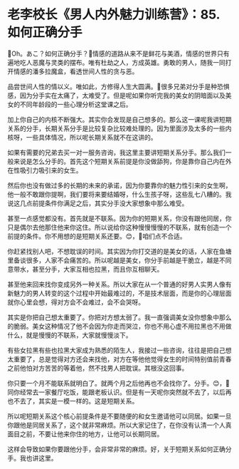# 老李校长《男人内外魅力训练营》：85.如何正确分手

🎼Oh。あこ？如何正确分手？🎼情感的道路从来不是鲜花与美酒，情感的世界只有遍地吃人恶魔与灵类的摆布。唯有杜劫之人，方成英雄。勇敢的男人，随我一同打开情感的潘多拉魔盒，看透世间人性的贪与恶。

品尝世间人性的情以义。唯如此，方修得人生大圆满。🎼很多兄弟对分手是种恐惧感，因为分手实在太痛了，太难受了。但是呢如果你听完我的美女的阴暗面以及美女的不同年龄段的一些心理分析这堂课之后。

加上你自己的内核不断强大。其实你会发现是自己想多的。那么这一课呢我讲短期关系的分手，长期关系分手是比较复杂比较难处理的。因为里面涉及太多的一些内核呀，一些具体情况，所以呢长期关系就不在这讲的。

如果有需要的兄弟去买一对一服务咨询，我这里主要讲短期关系分手。那么我们一般来说是怎么分手的。首先这个短期关系前提是你没做舔狗，你是靠你自己内在外在性吸引力吸引来的女生。

然后你也没有做过多的长期的未来的承诺，因为你要靠你的魅力性引来的女生啊，他一般不敢跟你提啊，我们要将来要结婚呀，什么生孩子呀，这些乱七八糟的。我说这几点前提条件你满足之后，其实分手没大家想象中那么难受。

甚至一点感觉都没有。首先就是不联系。因为你的短期关系，你没有跟他同居，你只是偶尔去他那住他来你这住。所以说给你这种慢慢慢慢的不联系，就有创造一个前提的条件。你不用想的是短期关系还要。😊，🎼咱们点不合适。

你赶紧找别人吧，不想耽误的时间。其实因为你打交道的是美女的话，人家在鱼塘里备谈很多，人家不会痛苦的。所以呢越是美女，你分手前越是干脆立，越是不同意带水，甚至分手，大家互相也拉黑，而且你互相聊天。

甚至他来回来找你变成另外一种关系。所以大家在从一个普通的好男人实男人像有新魅力的男人转变的这个过程中开始最难过的，不是技术层面，而是你的心理层面就你心里会想，得对方会不会难过，会不会哭呀。

其实是你把自己想太重要了。你把对方想太弱了。我一直强调美女没你想象中那么的脆弱。美女这种情况了他不会因为你走而哭泣，你也不用心虚不用拉黑也不用做什么，就是慢慢的不联系，大家就慢慢淡下。

有些女拉黑有些也拉黑大家成为熟悉的陌生人，我接过一些咨询，往往是把自己想太重要了，总是觉得对方还会来找他，对方在等他他觉得女生的时间特别值前青春之前他怕对方苦苦的等着他，然不找男人把耽误。其根没这回事。

你只要一个月不能联系就明白了。就两个月之后他再也不会找你了。分手。😊，🎼同你经常去一家餐厅吃饭，能跟老板认识。但是有一天呢你突然就不去了，以后再也不去了，其实是一模一样的。这是短期关系。

所以呢短期关系这个核心前提条件是不要随便的和女生邀请他可以同居。如果一旦你跟他是同居关系了，这个就非常麻烦。所以大家记住了，在你没有认清一个人真面目之前，不要让他来你住的地方，让他可以长期同居。

这样会导致如果你要跟他分手，会非常非常的麻烦。好，关于短期关系如何正确分手。我也讲这里。